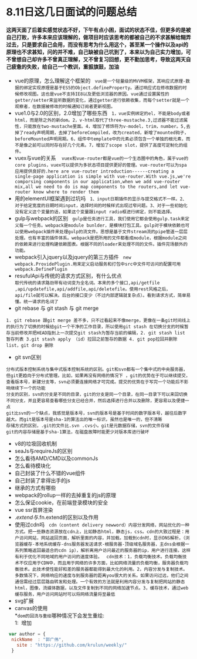 # 8.11日这几日面试的问题总结

#### 这两天面了后着实感觉状态不好，下午有点小困，面试的状态不佳，但更多的是被自己打败，许多本来应该理解的，做项目时应该思考的都被自己的不求甚解给糊弄过去，只是要求自己会用，而没有思考为什么用这个，甚至某一个操作以及api的原理也不求甚知，问的并不难，自己缺被自己坑到了，本来以为自己实力增加，可不曾想自己却许多不曾真正理解，又不曾复习回想，更不勤加思考，导致这两天自己疲惫的失败，给自己一个教训，重振旗鼓，加油

   * vue的原理，怎么理解这个框架的
   `vue是一个轻量级的MVVM框架，其响应式原理-数据的绑定实现原理是基于ES5的Object.defineProperty。通过响应式在修改数据的时候修改视图。这也是vue不支持IE8以及更低浏览器的原因。vue通过设置属性的getter/setter来监听数据的变化，通过getter进行依赖收集，而每个setter就是一个观察者，在数据被修改的时候通知订阅者更新视图。`
   * vue1.0与2.0的区别，2.0增加了哪些东西 
   `1，vue实例绑定的el，不能是body或者html，而是除之外的新dom。2，v-html取代了three-mustache.3,过滤器不能过滤属性，只能放在two-mustache里面。4，增加了修饰符为v-model，trim，number。5,去掉了ready声明周期，去掉了beforeCompiled，改为created，新增了mounted钩子，beforeMounted声明周期。6，组件中template中的元素必须包含一个单独的根元素，而不是像之前可以同时存在好几个元素。7，增加了scope slot，提供了高度可定制化的组件。`
   * vuex与vue的关系
    `vuex和vue-router都是vue的一个生态圈中的角色，属于vue的core plugins，vuex可以提供为多状态项目提供更好的管理。vue-router可以为spa应用提供良好的.here are vue-router introduction------creating a single-page application is simple with vue-router.With vue.js,we're comporsing components in our application,when we add vue-router mix,all we need to do is map components to the routers,and let vue-router know where to render them `
   * 用的elementUI框架遇到过坑吗
   `1、input日期插件的显示与提交格式不一样。2、对于给定宽度的日期时间input，选择时间的时候样式出现过窄问题。3、对于一些初始化没有定义这个变量的话，如果这个变量跟input radio框进行绑定，则不能选择。`
   * gulp与webpack的区别
   `gulp是任务进行工具，我们使用它都会使用gulp.task来定义每一个任务。webpack是module bunlder，是模块打包工具。gulp对于模块依赖也可以使用webpack插件来处理gulp的流文件。思想是基于文件stream流的pipe管道一层层处理。也有丰富的插件体系。webpack是把所用的文件都看成module，根据module之间的依赖来进行处理构建依赖图表。根据不同的loader来处理不同的文件。插件完场额外的功能。`
   * webpack引入jquery以及jquery的第三方插件
   `new webpack.ProvidePlugin.用来定义启动服务和打包中src中文件可访问的配置可用webpack.DefinePlugin`
   * resufulApi与传统的请求方式区别，有什么优点  
  `取代传统的请求路劲带有动词变为全名词。本来的多个接口,api/getfile ,api/updatefile,api/addfile,api/deletefile。使用rest风格之后，api/file就可以解决。后台的接口变少（不过内部逻辑就复杂点）。看到请求方式，简单易懂。统一请求的名词了`
   * git rebase 与 git stash 与 git merge
   
 `1. git rebase 跟git merge 差不多，只不过看起来不像merge，更像在一条git时间线上的执行为了切换的时候给git一个干净的工作目录，所以使用git stash 在切换分支的时候暂存当前修改并把HEAD指到上一次提交git stash为暂存当前的编辑，2. git stash list 暂存列表 3.git stash apply （id）拉回之前暂存的数据 4. git pop拉回并删除list，git drop 删除`

  * git svn区别

  `分布式版本控制系统与集中式版本控制系统的区别。git和svn都有一个集中式的中央服务器，但git更趋向于分布式管理。比如，如果再没有网络的情况下
  ，git的优势在于可以继续提交，查看版本号，新建分支等，svn必须要连接网络才可完成。提交的优势在于写完一个功能后不影响继续下一个的功能`  
  `分支的区别，svn的分支是不同的目录，git的分支是同一个目录，在同一目录下可以来回切换不同分支，并且更容易查看哪些分支已经合并，然后选择进行合并以及删除，更容易以及便捷一点`  
  `git比svn的一个缺点，我感觉是版本号，svn的版本号是基于时间的数字版本号，越往后数字越大。而git是版本号是sha-1的算法出的唯一标识，虽然也是唯一的，但不清晰`  
  `存储方式的区别，.git的文件比.svn .cvs小。git是元数据存储，svn的文件存储`  
  `git的内容存储是基于sha-1算法，在磁盘故障时能更少对版本库进行破坏`  
   * v8的垃圾回收机制
   * seaJs与requireJs的区别
   * 怎么看待AMD/CMD以及commonJs
   * 怎么看待模块化
   * 自己封装了什么不错的vue组件
   * 自己封装了拿得出手的js
   * 继承的方式有哪些
   * webpack的rollup一样的去掉重复的js的原理
   * 怎么保证cookie，在前端登录模块的安全
   * vue ssr首屏渲染
   * $.extend与$.fn.extend的区别以及作用
   * 使用过cdn吗
   `cdn（content delivery newword）内容分发网络，网站优化的一种方式。把一些静态资源放在cdn上，比如静态html，静态js，css。cdn的大致过程是：用户访问网站，网站返回页面，解析里面的内容，并加载。加载到cdn时，显示DNS解析，（浏览器缓存-本地系统缓存-dns服务器发送请求-根服务器-顶级域名服务器，主dns会根据一系列策略返回最适合的cdn ip），解析离用户访问最近的服务器的ip，用户进行连接。这样有利于优化不同地域的用户访问的速度体验。`
   `cdn技术：1，负载均衡技术。负载均衡技术不仅应用于CDN中，而且用于网络的许多方面，比如网络流量的负载均衡，服务器负载均衡技术。此技术使性能好和差的服务器都能得到最大化的利用。2，内容分发与复制技术。多数情况下，网络响应的速度与到服务器的距离you很大的关系。如果访问过远，他们之间通信需经过层层路由转发和处理。一个有效的方法就是利用内容分发与复制把网站的静态html，图像，流媒体数据，以及文件复制到不同的网络加速节点。3，缓存技术，通过web缓存服务，用户访问网站时可以将网络流量将至最低`
   * svg扩展
   * canvas的使用  
*`dom的回流与重绘`哪种情况下会发生重绘:<br/>
 1:  增加

  
```js
 var author = {
  nickName  : "郭广伟",
    site : "https://github.com/krulun/weekly/"
  }
```
